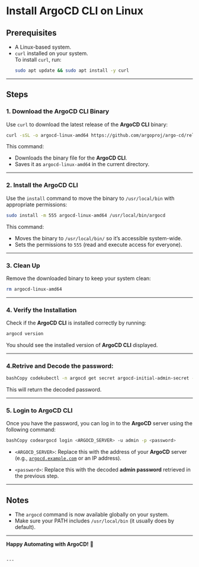 # Install ArgoCD CLI on Linux  


## Prerequisites  

- A Linux-based system.  
- `curl` installed on your system.  
  To install `curl`, run:  
  ```bash
  sudo apt update && sudo apt install -y curl


---

## Steps  

### 1. Download the ArgoCD CLI Binary  
Use `curl` to download the latest release of the **ArgoCD CLI** binary:  

```bash
curl -sSL -o argocd-linux-amd64 https://github.com/argoproj/argo-cd/releases/latest/download/argocd-linux-amd64
```

This command:  
- Downloads the binary file for the **ArgoCD CLI**.  
- Saves it as `argocd-linux-amd64` in the current directory.  

---

### 2. Install the ArgoCD CLI  
Use the `install` command to move the binary to `/usr/local/bin` with appropriate permissions:  

```bash
sudo install -m 555 argocd-linux-amd64 /usr/local/bin/argocd
```

This command:  
- Moves the binary to `/usr/local/bin/` so it’s accessible system-wide.  
- Sets the permissions to `555` (read and execute access for everyone).  

---

### 3. Clean Up  
Remove the downloaded binary to keep your system clean:  

```bash
rm argocd-linux-amd64
```

---

### 4. Verify the Installation  
Check if the **ArgoCD CLI** is installed correctly by running:  

```bash
argocd version
```

You should see the installed version of **ArgoCD CLI** displayed.

---

### 4.Retrive and Decode the password:

```bash
bashCopy codekubectl -n argocd get secret argocd-initial-admin-secret -o jsonpath='{.data.password}' | base64 -d
```

This will return the decoded password.

---

### 5. **Login to ArgoCD CLI**

Once you have the password, you can log in to the **ArgoCD** server using the following command:

```bash
bashCopy codeargocd login <ARGOCD_SERVER> -u admin -p <password>
```

* `<ARGOCD_SERVER>`: Replace this with the address of your **ArgoCD** server (e.g., [`argocd.example.com`](http://argocd.example.com) or an IP address).
    
* `<password>`: Replace this with the decoded **admin password** retrieved in the previous step.


--- 


## Notes  
- The `argocd` command is now available globally on your system.  
- Make sure your PATH includes `/usr/local/bin` (it usually does by default).  

---

**Happy Automating with ArgoCD!** 🚀  
```  

---

